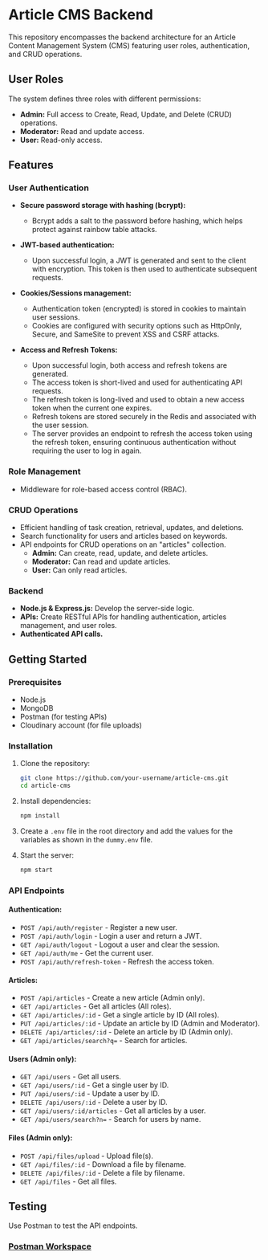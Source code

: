 # Article CMS Backend

This repository encompasses the backend architecture for an Article Content Management System (CMS) featuring user roles, authentication, and CRUD operations.

## User Roles

The system defines three roles with different permissions:
- **Admin:** Full access to Create, Read, Update, and Delete (CRUD) operations.
- **Moderator:** Read and update access.
- **User:** Read-only access.

## Features

### User Authentication
- **Secure password storage with hashing (bcrypt):**
    - Bcrypt adds a salt to the password before hashing, which helps protect against rainbow table attacks.

- **JWT-based authentication:**
    - Upon successful login, a JWT is generated and sent to the client with encryption. This token is then used to authenticate subsequent requests.

- **Cookies/Sessions management:**
    - Authentication token (encrypted) is stored in cookies to maintain user sessions.
    - Cookies are configured with security options such as HttpOnly, Secure, and SameSite to prevent XSS and CSRF attacks.
  
- **Access and Refresh Tokens:**
    - Upon successful login, both access and refresh tokens are generated.
    - The access token is short-lived and used for authenticating API requests.
    - The refresh token is long-lived and used to obtain a new access token when the current one expires.
    - Refresh tokens are stored securely in the Redis and associated with the user session.
    - The server provides an endpoint to refresh the access token using the refresh token, ensuring continuous authentication without requiring the user to log in again.

### Role Management
- Middleware for role-based access control (RBAC).

### CRUD Operations
- Efficient handling of task creation, retrieval, updates, and deletions.
- Search functionality for users and articles based on keywords.
- API endpoints for CRUD operations on an "articles" collection.
  - **Admin:** Can create, read, update, and delete articles.
  - **Moderator:** Can read and update articles.
  - **User:** Can only read articles.

### Backend
- **Node.js & Express.js:** Develop the server-side logic.
- **APIs:** Create RESTful APIs for handling authentication, articles management, and user roles.
- **Authenticated API calls.**

## Getting Started

### Prerequisites
- Node.js
- MongoDB
- Postman (for testing APIs)
- Cloudinary account (for file uploads)

### Installation

1. Clone the repository:
   ```bash
   git clone https://github.com/your-username/article-cms.git
   cd article-cms
   ```

2. Install dependencies:
   ```bash
   npm install
   ```

3. Create a `.env` file in the root directory and add the values for the variables as shown in the `dummy.env` file.

4. Start the server:
   ```bash
   npm start
   ```

### API Endpoints

#### Authentication:
- `POST /api/auth/register` - Register a new user.
- `POST /api/auth/login` - Login a user and return a JWT.
- `GET /api/auth/logout` - Logout a user and clear the session.
- `GET /api/auth/me` - Get the current user.
- `POST /api/auth/refresh-token` - Refresh the access token.

#### Articles:
- `POST /api/articles` - Create a new article (Admin only).
- `GET /api/articles` - Get all articles (All roles).
- `GET /api/articles/:id` - Get a single article by ID (All roles).
- `PUT /api/articles/:id` - Update an article by ID (Admin and Moderator).
- `DELETE /api/articles/:id` - Delete an article by ID (Admin only).
- `GET /api/articles/search?q=` - Search for articles.

#### Users (Admin only):
- `GET /api/users` - Get all users.
- `GET /api/users/:id` - Get a single user by ID.
- `PUT /api/users/:id` - Update a user by ID.
- `DELETE /api/users/:id` - Delete a user by ID.
- `GET /api/users/:id/articles` - Get all articles by a user.
- `GET /api/users/search?n=` - Search for users by name.

#### Files (Admin only):
- `POST /api/files/upload` - Upload file(s).
- `GET /api/files/:id` - Download a file by filename.
- `DELETE /api/files/:id` - Delete a file by filename.
- `GET /api/files` - Get all files.

## Testing

Use Postman to test the API endpoints.

### [Postman Workspace](https://www.postman.com/docking-module-meteorologist-16547239/workspace/envint/overview)
